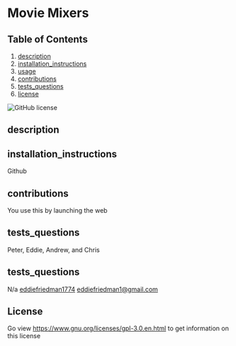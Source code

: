 # Movie Mixers
## Table of Contents
1. [description](#description)
2. [installation_instructions](#installation_instructions)
3. [usage](#usage)
4. [contributions](#contributions)
5. [tests_questions](#tests_questions)
6. [license](#license)

![GitHub license](https://img.shields.io/badge/license-GPL-blue.svg)
## description

## installation_instructions
Github
## contributions
You use this by launching the web
## tests_questions
Peter, Eddie, Andrew, and Chris
## tests_questions
N/a
[eddiefriedman1774](https://github.com/eddiefriedman1774)
eddiefriedman1@gmail.com
## License 
Go view https://www.gnu.org/licenses/gpl-3.0.en.html to get information on this license

